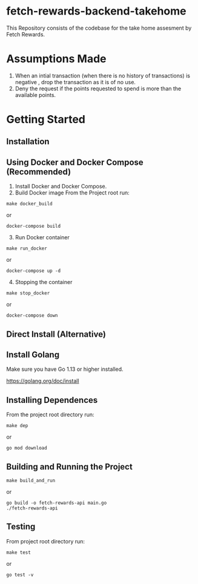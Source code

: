 # fetch-rewards-backend-takehome
This Repository consists of the codebase for the take home assesment by Fetch Rewards.

# Assumptions Made
1. When an intial transaction (when there is no history of transactions) is negative , drop the transaction as it is of no use.
2. Deny the request if the points requested to spend is more than the available points. 

# Getting Started

## Installation

## Using Docker and Docker Compose (Recommended)
1. Install Docker and Docker Compose.
2. Build Docker image 
From the Project root run:

```
make docker_build
```
or
```
docker-compose build
```
3. Run Docker container
```
make run_docker
```
or
```
docker-compose up -d
```

4. Stopping the container
```
make stop_docker
```
or
```
docker-compose down
```

## Direct Install (Alternative)
## Install Golang

Make sure you have Go 1.13 or higher installed.

https://golang.org/doc/install

## Installing Dependences
From the project root directory run:

```
make dep
```

or

```
go mod download
```

## Building and Running the Project

```
make build_and_run
```
or
```
go build -o fetch-rewards-api main.go
./fetch-rewards-api

```

## Testing
From project root directory run:

```
make test
```

or

```
go test -v
```